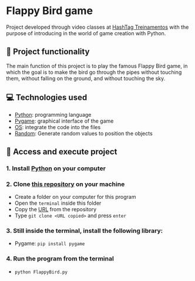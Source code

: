 # Flappy Bird game
Project developed through video classes at [HashTag Treinamentos](https://www.hashtagtreinamentos.com/) with the purpose of introducing in the world of game creation with Python. 

## 🔨 Project functionality
The main function of this project is to play the famous Flappy Bird game, in which the goal is to make the bird go through the pipes without touching them, without falling on the ground, and without touching the sky.

## 💻 Technologies used 
* [Python](https://docs.python.org/pt-br/3/tutorial/): programming language
* [Pygame](https://pypi.org/project/pygame/): graphical interface of the game
* [OS](https://docs.python.org/pt-br/3.7/library/os.html): integrate the code into the files
* [Random](https://docs.python.org/pt-br/3.7/library/random.html): Generate random values to position the objects

## 📁 Access and execute project
### 1. Install [Python](https://www.python.org/downloads/) on your computer

### 2. Clone [this repository](https://github.com/ArturColen/FlappyBird) on your machine
* Create a folder on your computer for this program
* Open the `terminal` inside this folder
* Copy the [URL](https://github.com/ArturColen/FlappyBird.git) from the repository
* Type `git clone <URL copied>` and press `enter`

### 3. Still inside the terminal, install the following library:
* Pygame: `pip install pygame`

### 4. Run the program from the terminal
* `python FlappyBird.py`
